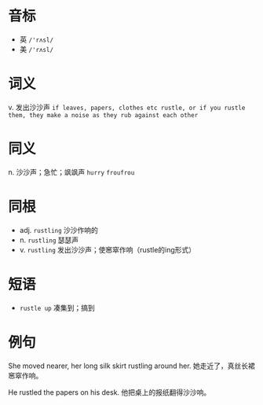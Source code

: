 # 音标

- 英 `/'rʌsl/`
- 美 `/'rʌsl/`

# 词义

v. 发出沙沙声
`if leaves, papers, clothes etc rustle, or if you rustle them, they make a noise as they rub against each other`

# 同义

n. 沙沙声；急忙；飒飒声
`hurry` `froufrou`

# 同根

- adj. `rustling` 沙沙作响的
- n. `rustling` 瑟瑟声
- v. `rustling` 发出沙沙声；使窸窣作响（rustle的ing形式）

# 短语

- `rustle up` 凑集到；搞到

# 例句

She moved nearer, her long silk skirt rustling around her.
她走近了，真丝长裙窸窣作响。

He rustled the papers on his desk.
他把桌上的报纸翻得沙沙响。


